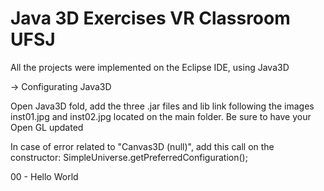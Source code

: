 # Java 3D Exercises VR Classroom UFSJ

All the projects were implemented on the Eclipse IDE, using Java3D

-> Configurating Java3D

Open Java3D fold, add the three .jar files and lib link following the images inst01.jpg and inst02.jpg located on the main folder.
Be sure to have your Open GL updated

In case of error related to "Canvas3D (null)", add this call on the constructor:
		SimpleUniverse.getPreferredConfiguration();

00 - Hello World